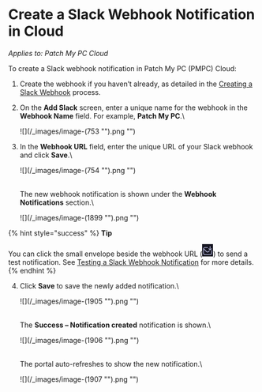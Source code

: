 # Create a Slack Webhook Notification in Cloud

_Applies to: Patch My PC Cloud_

To create a Slack webhook notification in Patch My PC (PMPC) Cloud:

1. Create the webhook if you haven’t already, as detailed in the [Creating a Slack Webhook](webhooks-reference/create-a-slack-webhook.md) process.
2.  On the **Add Slack** screen, enter a unique name for the webhook in the **Webhook Name** field. For example, **Patch My PC**.\\

    !\[]\(/\_images/image-(753 "").png "")
3.  In the **Webhook URL** field, enter the unique URL of your Slack webhook and click **Save**.\\

    !\[]\(/\_images/image-(754 "").png "")

    \
    The new webhook notification is shown under the **Webhook Notifications** section.\\

    !\[]\(/\_images/image-(1899 "").png "")

{% hint style="success" %}
**Tip**

You can click the small envelope beside the webhook URL (![](<../../../.gitbook/assets/image (1900).png>)) to send a test notification. See [Testing a Slack Webhook Notification](cloud-notifications-reference/test-a-slack-webhook-notification-in-cloud.md) for more details.
{% endhint %}

4.  Click **Save** to save the newly added notification.\\

    !\[]\(/\_images/image-(1905 "").png "")

    \
    The **Success – Notification created** notification is shown.\\

    !\[]\(/\_images/image-(1906 "").png "")

    \
    The portal auto-refreshes to show the new notification.\\

    !\[]\(/\_images/image-(1907 "").png "")
